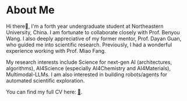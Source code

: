 # About Me

Hi there👋, I'm a forth year undergraduate student at Northeastern University, China. I am fortunate to collaborate closely with Prof. Benyou Wang. I also deeply appreciative of my former mentor, Prof. Dayan Guan, who guided me into scientific research. Previously, I had a wonderful experience working with Prof. Miao Fang.

My research interests include Science for next-gen AI (architectures, algorithms), AI4Science (especially AI4Chemistry and AI4Materials), Multimodal-LLMs. I am also interested in building robots/agents for automated scientific exploration.

You can find my full CV here: [📄](/assets/files/Zhengzhao_CV_en.pdf).